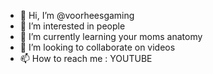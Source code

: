- 👋 Hi, I’m @voorheesgaming
- 👀 I’m interested in people
- 🌱 I’m currently learning your moms anatomy
- 💞️ I’m looking to collaborate on videos
- 📫 How to reach me : YOUTUBE
